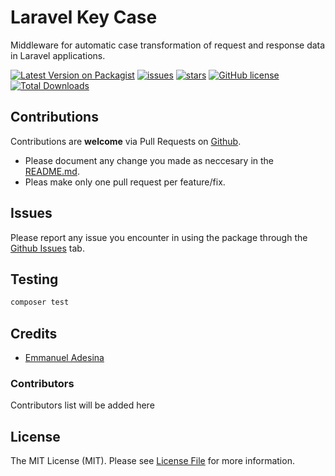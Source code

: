 Laravel Key Case
=
Middleware for automatic case transformation of request and response data in Laravel applications.

[![Latest Version on Packagist](https://img.shields.io/packagist/v/teners/laravel-key-case.svg?style=flat-square)](https://packagist.org/packages/teners/laravel-key-case)
[![issues](https://img.shields.io/github/issues/Teners-net/laravel-key-case?style=flat-square)](https://github.com/Teners-net/laravel-key-case/issues)
[![stars](https://img.shields.io/github/stars/Teners-net/laravel-key-case?style=flat-square)](https://github.com/Teners-net/laravel-key-case/issues)
[![GitHub license](https://img.shields.io/github/license/Teners-net/laravel-key-case?style=flat-square)](https://github.com/Teners-net/laravel-key-case/blob/main/LICENSE.md)
[![Total Downloads](https://img.shields.io/packagist/dt/teners/laravel-key-case.svg?style=flat-square)](https://packagist.org/packages/teners/laravel-key-case)


## Contributions
Contributions are **welcome** via Pull Requests on [Github](https://github.com/Teners-net/laravel-key-case).
- Please document any change you made as neccesary in the [README.md](README.md).
- Pleas make only one pull request per feature/fix.

## Issues
Please report any issue you encounter in using the package through the [Github Issues](https://github.com/Teners-net/laravel-key-case/issues) tab.

## Testing

``` bash
composer test
```

## Credits

- [Emmanuel Adesina](https://github.com/ThePlatinum)

### Contributors

Contributors list will be added here

## License

The MIT License (MIT). Please see [License File](LICENSE.md) for more information.